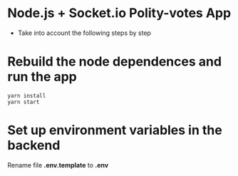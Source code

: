 # Node.js + Socket.io Polity-votes App


- Take into account the following steps by step

# Rebuild the node dependences and run the app

```
yarn install
yarn start
```

# Set up environment variables in the backend

Rename file **.env.template** to **.env**
